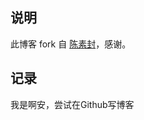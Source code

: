 ## 说明

此博客 fork 自 [陈素封](https://github.com/cnfeat/cnfeat.github.io/)，感谢。

## 记录

我是啊安，尝试在Github写博客


